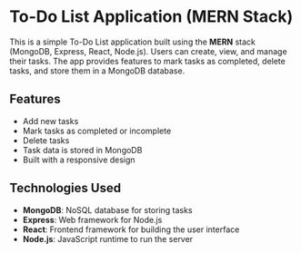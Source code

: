 # To-Do List Application (MERN Stack)

This is a simple To-Do List application built using the **MERN** stack (MongoDB, Express, React, Node.js). Users can create, view, and manage their tasks. The app provides features to mark tasks as completed, delete tasks, and store them in a MongoDB database.

## Features

- Add new tasks
- Mark tasks as completed or incomplete
- Delete tasks
- Task data is stored in MongoDB
- Built with a responsive design

## Technologies Used

- **MongoDB**: NoSQL database for storing tasks
- **Express**: Web framework for Node.js
- **React**: Frontend framework for building the user interface
- **Node.js**: JavaScript runtime to run the server
